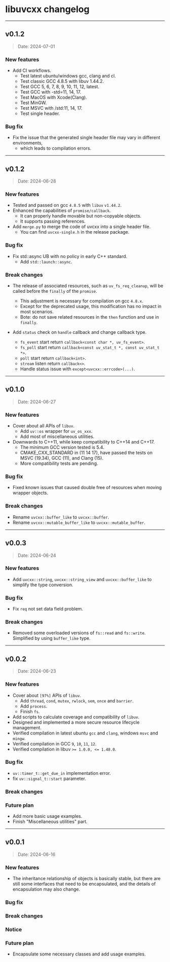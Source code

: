 # libuvcxx changelog

--------------------------------

## v0.1.2

> Date: 2024-07-01

### New features

- Add CI workflows.
  - Test latest ubuntu/windows gcc, clang and cl.
  - Test classic GCC 4.8.5 with libuv 1.44.2.
  - Test GCC 5, 6, 7, 8, 9, 10, 11, 12, latest.
  - Test GCC with -std=11, 14, 17.
  - Test MacOS with Xcode(Clang).
  - Test MinGW.
  - Test MSVC with /std:11, 14, 17.
  - Test single header.

### Bug fix

- Fix the issue that the generated single header file may vary in different environments,
  - which leads to compilation errors.

--------------------------------

## v0.1.2

> Date: 2024-06-28

### New features

- Tested and passed on gcc `4.8.5` with `libuv` `v1.44.2`.
- Enhanced the capabilities of `promise/callback`.
  - It can properly handle movable but non-copyable objects.
  - It supports passing references.
- Add `merge.py` to merge the code of uvcxx into a single header file.
  - You can find `uvcxx-single.h` in the release package.

### Bug fix

- Fix std::async UB with no policy in early C++ standard.
  - Add `std::launch::async`.

### Break changes

- The release of associated resources, such as `uv_fs_req_cleanup`, will be called before the `finally` of the `promise`.
  - This adjustment is necessary for compilation on gcc `4.8.x`.
  - Except for the deprecated usage, this modification has no impact in most scenarios.
  - Bote: do not save related resources in the `then` function and use in `finally`.

- Add `status` check on `handle` callback and change callback type.
  - `fs_event` start return `callback<const char *, uv_fs_event>`. 
  - `fs_poll` start return `callback<const uv_stat_t *, const uv_stat_t *>`. 
  - `poll` start return `callback<int>`. 
  - `stream` listen return `callback<>`. 
  - Handle status issue with `except<uvcxx::errcode>(...)`.

--------------------------------

## v0.1.0

> Date: 2024-06-27

### New features

- Cover about all APIs of `libuv`.
  - Add `uv::os` wrapper for `uv_os_xxx`.
  - Add most of miscellaneous utilities.
- Downwards to C++11, while keep compatibility to C++14 and C++17.
  - The minimum GCC version tested is 5.4.
  - CMAKE_CXX_STANDARD in (11 14 17), have passed the tests on MSVC (19.34), GCC (11), and Clang (15).
  - More compatibility tests are pending.

### Bug fix

- Fixed known issues that caused double free of resources when moving wrapper objects.

### Break changes

- Rename `uvcxx::buffer_like` to `uvcxx::buffer`.
- Rename `uvcxx::mutable_buffer_like` to `uvcxx::mutable_buffer`.

--------------------------------

## v0.0.3

> Date: 2024-06-24

### New features

- Add `uvcxx::string`, `uvcxx::string_view` and `uvcxx::buffer_like` to simplify the type conversion.

### Bug fix

- Fix `req` not set data field problem.

### Break changes

- Removed some overloaded versions of `fs::read` and `fs::write`. Simplified by using `buffer_like` type. 

--------------------------------

## v0.0.2

> Date: 2024-06-23

### New features

- Cover about `[97%]` APIs of `libuv`.
  - Add `thread`, `cond`, `mutex`, `rwlock`, `sem`, `once` and `barrier`.
  - Add `process`.
  - Finish `fs`.
- Add scripts to calculate coverage and compatibility of `libuv`.
- Designed and implemented a more secure resource lifecycle management.
- Verified compilation in latest ubuntu `gcc` and `clang`, windows `msvc` and `mingw`.
- Verified compilation in GCC `9`, `10`, `11`, `12`.
- Verified compilation in libuv `>= 1.0.0, <= 1.48.0`.

### Bug fix

- `uv::timer_t::get_due_in` implementation error.
- fix `uv::signal_t::start` parameter.

### Break changes

### Future plan

- Add more basic usage examples.
- Finish "Miscellaneous utilities" part.

--------------------------------

## v0.0.1

> Date: 2024-06-16

### New features

- The inheritance relationship of objects is basically stable, but there are still some interfaces that need to be encapsulated, and the details of encapsulation may also change.

### Bug fix

### Break changes

### Notice

### Future plan

- Encapsulate some necessary classes and add usage examples.

